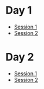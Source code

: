 # Day 1

* [Session 1](https://vimeo.com/730978450)
* [Session 2](https://vimeo.com/731051067)

# Day 2

* [Session 1](https://vimeo.com/731341946)
* [Session 2](https://vimeo.com/731402808)